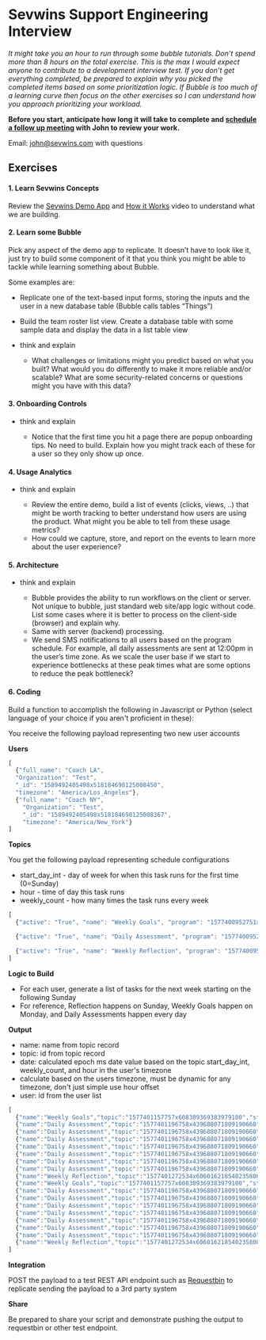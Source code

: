 # Sevwins Support Engineering Interview

_It might take you an hour to run through some bubble tutorials. Don’t spend more than 8 hours on the total exercise. This is the max I would expect anyone to contribute to a development interview test.
If you don’t get everything completed, be prepared to explain why you picked the completed items based on some prioritization logic.
If Bubble is too much of a learning curve then focus on the other exercises so I can understand how you approach prioritizing your workload._


**Before you start, anticipate how long it will take to complete and [schedule a follow up meeting](https://calendly.com/jr-sevwins/interview) with John to review your work.**

Email: [john@sevwins.com](mailto:john@sevwins.com) with questions


## Exercises
#### 1. Learn Sevwins Concepts
Review the [Sevwins Demo App](https://demo.sevwins.com/) and [How it Works](https://www.sevwins.com/how-it-works) video to understand what we are building.

#### 2. Learn some Bubble

Pick any aspect of the demo app to replicate. It doesn’t have to look like it, just try to build some component of it that you think you might be able to tackle while learning something about Bubble.

  Some examples are:

  - Replicate one of the text-based input forms, storing the inputs and the user in a new database table (Bubble calls tables “Things”)
  - Build the team roster list view. Create a database table with some sample data and display the data in a list table view

- think and explain

  - What challenges or limitations might you predict based on what you built?
What would you do differently to make it more reliable and/or scalable?
What are some security-related concerns or questions might you have with this data?


#### 3. Onboarding Controls

- think and explain

  - Notice that the first time you hit a page there are popup onboarding tips. No need to build. Explain how you might track each of these for a user so they only show up once.

#### 4. Usage Analytics

- think and explain

  - Review the entire demo, build a list of events (clicks, views, ..) that might be worth tracking to better understand how users are using the product. What might you be able to tell from these usage metrics?
  - How could we capture, store, and report on the events to learn more about the user experience?

#### 5. Architecture

- think and explain

  - Bubble provides the ability to run workflows on the client or server. Not unique to bubble, just standard web site/app logic without code. List some cases where it is better to process on the client-side (browser) and explain why.
  - Same with server (backend) processing.
  - We send SMS notifications to all users based on the program schedule. For example, all daily assessments are sent at 12:00pm in the user’s time zone. As we scale the user base if we start to experience bottlenecks at these peak times what are some options to reduce the peak bottleneck?

#### 6. Coding
Build a function to accomplish the following in Javascript or Python (select language of your choice if you aren't proficient in these):

You receive the following payload representing two new user accounts

**Users**

```javascript
[
  {"full_name": "Coach LA",
  "Organization": "Test",
  "_id": "1589492405498x518184698125008450",
  "timezone": "America/Los_Angeles"},
  {"full_name": "Coach NY",
    "Organization": "Test",
    "_id": "1589492405498x518184698125008367",
    "timezone": "America/New_York"}
]
```

**Topics**

You get the following payload representing schedule configurations

- start_day_int - day of week for when this task runs for the first time (0=Sunday)
- hour - time of day this task runs
- weekly_count - how many times the task runs every week

```javascript
[
  {"active": "True", "name": "Weekly Goals", "program": "1577400952751x443095658217689900", "start_day": "Monday", "Created Date": "2019-12-26T22:59:17.757Z", "Created By": "1574873635764x839567162674233300", "Modified Date": "2020-07-20T17:47:51.810Z", "form": "form_goals", "start_day_int": 0, "weekly_count": 1, "hour": 8, "category": "Goals", "_id": "1577401157757x608309369383979100", "_type": "custom.sw_prgm_topic"},

  {"active": "True", "name": "Daily Assessment", "program": "1577400952751x443095658217689900", "start_day": "Monday", "Created Date": "2019-12-26T22:59:56.758Z", "Created By": "1574873635764x839567162674233300", "Modified Date": "2020-07-20T17:47:47.798Z", "form": "form_assess", "start_day_int": 0, "weekly_count": 7, "hour": 12, "category": "Assess", "_id": "1577401196758x439688071809190660", "_type": "custom.sw_prgm_topic"},

  {"active": "True", "name": "Weekly Reflection", "program": "1577400952751x443095658217689900", "start_day": "Sunday", "Created Date": "2019-12-26T23:01:12.534Z", "Created By": "1574873635764x839567162674233300", "Modified Date": "2020-07-20T17:47:43.033Z", "form": "form_reflect", "start_day_int": 6, "weekly_count": 1, "hour": 20, "category": "Reflect", "_id": "1577401272534x606016218540235800", "_type": "custom.sw_prgm_topic"}
]
```


**Logic to Build**

- For each user, generate a list of tasks for the next week starting on the following Sunday
- For reference, Reflection happens on Sunday, Weekly Goals happen on Monday, and Daily Assessments happen every day

**Output**

  - name: name from topic record
  - topic: id from topic record
  - date: calculated epoch ms date value based on the topic start_day_int, weekly_count, and hour in the user's timezone
  - calculate based on the users timezone, must be dynamic for any timezone, don't just simple use hour offset
  - user: id from the user list

```javascript
[
  {"name":"Weekly Goals","topic":"1577401157757x608309369383979100","status":"Waiting","date":1601294400000,"user":"1589492405498x518184698125008450"},
  {"name":"Daily Assessment","topic":"1577401196758x439688071809190660","status":"Waiting","date":1601308800000,"user":"1589492405498x518184698125008450"},
  {"name":"Daily Assessment","topic":"1577401196758x439688071809190660","status":"Waiting","date":1601395200000,"user":"1589492405498x518184698125008450"},
  {"name":"Daily Assessment","topic":"1577401196758x439688071809190660","status":"Waiting","date":1601481600000,"user":"1589492405498x518184698125008450"},
  {"name":"Daily Assessment","topic":"1577401196758x439688071809190660","status":"Waiting","date":1601568000000,"user":"1589492405498x518184698125008450"},
  {"name":"Daily Assessment","topic":"1577401196758x439688071809190660","status":"Waiting","date":1601654400000,"user":"1589492405498x518184698125008450"},
  {"name":"Daily Assessment","topic":"1577401196758x439688071809190660","status":"Waiting","date":1601740800000,"user":"1589492405498x518184698125008450"},
  {"name":"Daily Assessment","topic":"1577401196758x439688071809190660","status":"Waiting","date":1601827200000,"user":"1589492405498x518184698125008450"},
  {"name":"Weekly Reflection","topic":"1577401272534x606016218540235800","status":"Waiting","date":1601856000000,"user":"1589492405498x518184698125008450"},
  {"name":"Weekly Goals","topic":"1577401157757x608309369383979100","status":"Waiting","date":1601294400000,"user":"1589492405498x518184698125008367"},
  {"name":"Daily Assessment","topic":"1577401196758x439688071809190660","status":"Waiting","date":1601308800000,"user":"1589492405498x518184698125008367"},
  {"name":"Daily Assessment","topic":"1577401196758x439688071809190660","status":"Waiting","date":1601395200000,"user":"1589492405498x518184698125008367"},
  {"name":"Daily Assessment","topic":"1577401196758x439688071809190660","status":"Waiting","date":1601481600000,"user":"1589492405498x518184698125008367"},
  {"name":"Daily Assessment","topic":"1577401196758x439688071809190660","status":"Waiting","date":1601568000000,"user":"1589492405498x518184698125008367"},
  {"name":"Daily Assessment","topic":"1577401196758x439688071809190660","status":"Waiting","date":1601654400000,"user":"1589492405498x518184698125008367"},
  {"name":"Daily Assessment","topic":"1577401196758x439688071809190660","status":"Waiting","date":1601740800000,"user":"1589492405498x518184698125008367"},
  {"name":"Daily Assessment","topic":"1577401196758x439688071809190660","status":"Waiting","date":1601827200000,"user":"1589492405498x518184698125008367"},
  {"name":"Weekly Reflection","topic":"1577401272534x606016218540235800","status":"Waiting","date":1601856000000,"user":"1589492405498x518184698125008367"}
]
```

**Integration**

POST the payload to a test REST API endpoint such as [Requestbin](https://requestbin.com) to replicate sending the payload to a 3rd party system

**Share**

Be prepared to share your script and demonstrate pushing the output to requestbin or other test endpoint.
